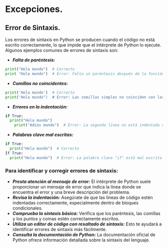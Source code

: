 # Excepciones.

## Error de Sintaxis.

Los errores de sintaxis en Python se producen cuando el código no está escrito correctamente, lo que impide que el intérprete de Python lo ejecute. Algunos ejemplos comunes de errores de sintaxis son:
* ***Falta de paréntesis:***
```python
print("Hola mundo")  # Correcto
print "Hola mundo")  # Error: Falta un paréntesis después de la función print
```
* ***Comillas no coincidentes:***
```python
print('Hola mundo')  # Correcto
print('Hola mundo")  # Error: Las comillas simples no coinciden con las dobles
```
* ***Errores en la indentación:***
```python
if True:
  print("Hola mundo")
    print("Adios mundo")  # Error: La segunda línea no está indentada correctamente
```
* ***Palabras clave mal escritas:***
```python
if True:
  print("Hola mundo")  # Correcto
If True:
  print("Hola mundo")  # Error: La palabra clave "if" está mal escrita
```

### Para identificar y corregir errores de sintaxis:
* ***Presta atención al mensaje de error:*** El intérprete de Python suele proporcionar un mensaje de error que indica la línea donde se encuentra el error y una breve descripción del problema.
* ***Revisa la indentación:*** Asegúrate de que las líneas de código estén indentadas correctamente, especialmente dentro de bloques condicionales.
* ***Comprueba la sintaxis básica:*** Verifica que los paréntesis, las comillas y los puntos y comas estén correctamente escritos.
* ***Utiliza un editor de código con resaltado de sintaxis:*** Esto te ayudará a identificar errores de sintaxis más fácilmente.
* ***Consulta la documentación de Python:*** La documentación oficial de Python [](https://docs.python.org/3/) ofrece información detallada sobre la sintaxis del lenguaje.
